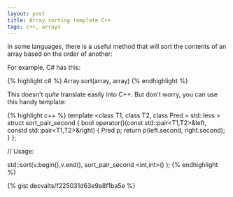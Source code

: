 ```yaml
---
layout: post
title: Array sorting template C++
tags: c++, arrays
---
```

In some languages, there is a useful method that will sort the contents of an array based on the order of another:

For example, C# has this:

{% highlight c# %}
Array.sort(array, array)
{% endhighlight %}

This doesn't *quite* translate easily into C++. But don't worry, you can use this handy template:

{% highlight c++ %}
template <class T1, class T2, class Pred = std::less <class T> >
struct sort_pair_second
{
  bool operator()(const std::pair<T1,T2>&left, constd std::pair<T1,T2>&right)
  {
    Pred p;
    return p(left.second, right.second);
  }
};

// Usage:

std::sort(v.begin(),v.end(), sort_pair_second <int,int>() );
{% endhighlight %}

{% gist decvalts/f225031d63e9a8f1ba5e %}

